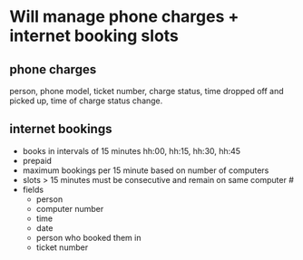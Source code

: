 # Will manage phone charges + internet booking slots

phone charges
-------------

person, phone model, ticket number, charge status, time dropped off and picked up, time of charge status change.

internet bookings
-----------------

- books in intervals of 15 minutes hh:00, hh:15, hh:30, hh:45
- prepaid
- maximum bookings per 15 minute based on number of computers
- slots > 15 minutes must be consecutive and remain on same computer #
- fields
  - person
  - computer number
  - time
  - date
  - person who booked them in
  - ticket number


